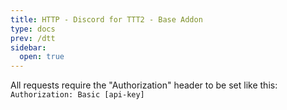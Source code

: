 ```yaml
---
title: HTTP - Discord for TTT2 - Base Addon
type: docs
prev: /dtt
sidebar:
  open: true
---
```


All requests require the "Authorization" header to be set like this:
`Authorization: Basic [api-key]`
